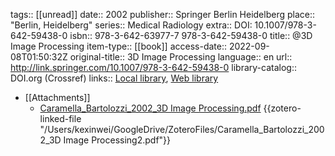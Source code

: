 tags:: [[unread]]
date:: 2002
publisher:: Springer Berlin Heidelberg
place:: "Berlin, Heidelberg"
series:: Medical Radiology
extra:: DOI: 10.1007/978-3-642-59438-0
isbn:: 978-3-642-63977-7 978-3-642-59438-0
title:: @3D Image Processing
item-type:: [[book]]
access-date:: 2022-09-08T01:50:32Z
original-title:: 3D Image Processing
language:: en
url:: http://link.springer.com/10.1007/978-3-642-59438-0
library-catalog:: DOI.org (Crossref)
links:: [Local library](zotero://select/library/items/YL386YCM), [Web library](https://www.zotero.org/users/6786528/items/YL386YCM)

- [[Attachments]]
	- [Caramella_Bartolozzi_2002_3D Image Processing.pdf](zotero://select/library/items/SI4L5IVU) {{zotero-linked-file "/Users/kexinwei/GoogleDrive/ZoteroFiles/Caramella_Bartolozzi_2002_3D Image Processing2.pdf"}}